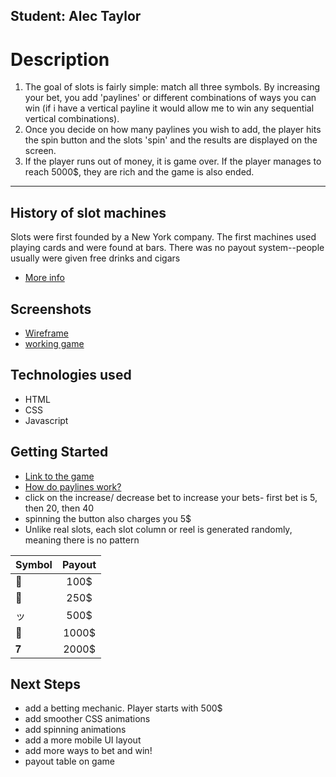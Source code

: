 ## Student: Alec Taylor

# Description
1. The goal of slots is fairly simple: match all three symbols. By increasing your bet, you add 'paylines' or different combinations of ways you can win (if i have a vertical payline it would allow me to win any sequential vertical combinations). 
2. Once you decide on how many paylines you wish to add, the player hits the spin button and the slots 'spin' and the results are displayed on the screen.
3. If the player runs out of money, it is game over. If the player manages to reach 5000$, they are rich and the game is also ended. 

***
## History of slot machines
Slots were first founded by a New York company. The first machines used playing cards and were found at bars. There was no payout system--people usually were given free drinks and cigars
* [More info](https://www.online-casinos.com/slots/history/)
## Screenshots
* [Wireframe](assets/imgs/Wirerame_2.png)
* [working game]()
## Technologies used
* HTML
* CSS
* Javascript

## Getting Started
* [Link to the game](https://freshmozzarella.github.io/Project_Slot_Machine/)
* [How do paylines work?](https://www.winkslots.com/blog/slots-paylines/)
*   click on the increase/ decrease bet to increase your bets- first bet is 5, then 20, then 40
* spinning the button also charges you 5$
* Unlike real slots, each slot column or reel is generated randomly, meaning there is no pattern

| Symbol       | Payout          
| ------------- |:-------------:|
| 🍒      | 100$ |
| 🍇      | 250$      |
| ッ | 500$      |
| 💎 | 1000$     |
| 𝟕 | 2000$      |
## Next Steps

* add a betting mechanic. Player starts with 500$
* add smoother CSS animations 
* add spinning animations
* add a more mobile UI layout 
* add more ways to bet and win!
* payout table on game

<!-- A README.md file with these sections:

☐ <Your game's title>: A description of your game. Background info of the game is a nice touch.

☐ Screenshot(s): Images of your actual game.

Note: if you edit your README.md on the github website editor, you can copy and paste image files directly to your markdown.

☐ Technologies Used: List of the technologies used, e.g., JavaScript, HTML, CSS...

☐ Getting Started: In this section include the link to your deployed game and any instructions you deem important.

☐ Next Steps: Planned future enhancements (icebox items).

Note: Don't underestimate the value of a well crafted README.md. The README.md introduces your project to prospective employers and forms their first impression of your work!

☐ Frequent commits (at least 1 every day) dating back to the very beginning of the project. Never delete you repo to "start over".

Commit messages should be in the present tense, e.g., "Style game board" instead of "Styled game board".

Be sure to create the repo on your personal GitHub account and ensure that it is "public". -->

